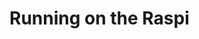 # Running on the Raspi

<div id="platformraspiani_hype_container" style="margin:auto;position:relative;width:850px;height:330px;overflow:hidden;" aria-live="polite">
  <script type="text/javascript" charset="utf-8" src="platform_raspi_ani.hyperesources/platformraspiani_hype_generated_script.js?2077"></script>
</div>
